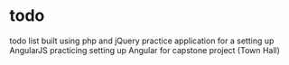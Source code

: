 # todo
todo list built using php and jQuery
practice application for a setting up AngularJS
practicing setting up Angular for capstone project (Town Hall)
